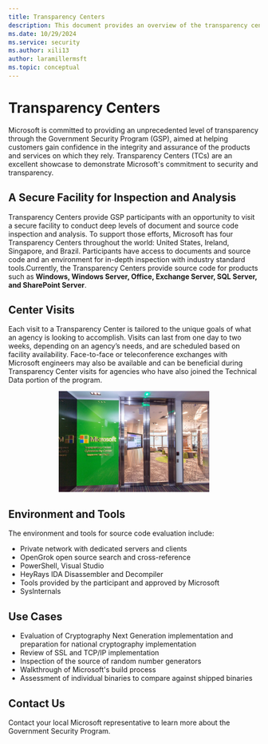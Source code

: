 ```yaml
---
title: Transparency Centers
description: This document provides an overview of the transparency centers throughout the world for the Government Security Program.
ms.date: 10/29/2024
ms.service: security
ms.author: xili13
author: laramillermsft
ms.topic: conceptual
---
```


# Transparency Centers

Microsoft is committed to providing an unprecedented level of transparency through the Government Security Program (GSP), aimed at helping customers gain confidence in the integrity and assurance of the products and services on which they rely. Transparency Centers (TCs) are an excellent showcase to demonstrate Microsoft's commitment to security and transparency.

## A Secure Facility for Inspection and Analysis

Transparency Centers provide GSP participants with an opportunity to visit a secure facility to conduct deep levels of document and source code inspection and analysis. To support those efforts, Microsoft has four Transparency Centers throughout the world: United States, Ireland, Singapore, and Brazil. Participants have access to documents and source code and an environment for in-depth inspection with industry standard tools.Currently, the Transparency Centers provide source code for products such as **Windows, Windows Server, Office, Exchange Server, SQL Server, and SharePoint Server**.

## Center Visits

Each visit to a Transparency Center is tailored to the unique goals of what an agency is looking to accomplish. Visits can last from one day to two weeks, depending on an agency’s needs, and are scheduled based on facility availability. Face-to-face or teleconference exchanges with Microsoft engineers may also be available and can be beneficial during Transparency Center visits for agencies who have also joined the Technical Data portion of the program.

<center><img src="../media/security-gsp/TransparencyCenter.jpg" width="60%" alt="Photo showing a corner view of a transparency center."/></center>  

## Environment and Tools

The environment and tools for source code evaluation include:
- Private network with dedicated servers and clients
- OpenGrok open source search and cross-reference
- PowerShell, Visual Studio
- HeyRays IDA Disassembler and Decompiler
- Tools provided by the participant and approved by Microsoft
- SysInternals

## Use Cases

 - Evaluation of Cryptography Next Generation implementation and preparation for national cryptography implementation
 - Review of SSL and TCP/IP implementation
 - Inspection of the source of random number generators
 - Walkthrough of Microsoft's build process
 - Assessment of individual binaries to compare against shipped binaries

## Contact Us

Contact your local Microsoft representative to learn more about the Government Security Program.
